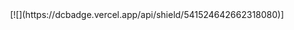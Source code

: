 <div align="center">
  [![](https://dcbadge.vercel.app/api/shield/541524642662318080)]
  <a href="mailto:choijoung1479@gmail.com" target="_blank"><img src="https://img.shields.io/badge/choijoung1479@gmail.com-EA4335?
</div>

